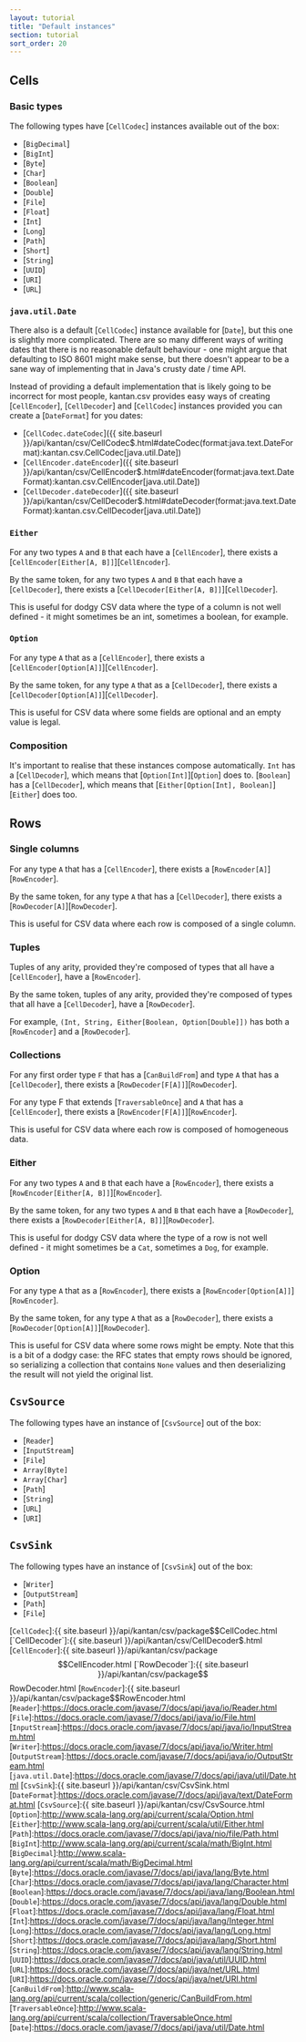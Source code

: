 ```yaml
---
layout: tutorial
title: "Default instances"
section: tutorial
sort_order: 20
---
```

## Cells

### Basic types
The following types have [`CellCodec`] instances available out of the box:

* [`BigDecimal`]
* [`BigInt`]
* [`Byte`]
* [`Char`]
* [`Boolean`]
* [`Double`]
* [`File`]
* [`Float`]
* [`Int`]
* [`Long`]
* [`Path`]
* [`Short`]
* [`String`]
* [`UUID`]
* [`URI`]
* [`URL`]

### `java.util.Date`

There also is a default [`CellCodec`] instance available for [`Date`], but this one is slightly more complicated. There
are so many different ways of writing dates that there is no reasonable default behaviour - one might argue that
defaulting to ISO 8601 might make sense, but there doesn't appear to be a sane way of implementing that in Java's
crusty date / time API.

Instead of providing a default implementation that is likely going to be incorrect for most people, kantan.csv
provides easy ways of creating [`CellEncoder`], [`CellDecoder`] and [`CellCodec`] instances provided you can create a
[`DateFormat`] for you dates:

* [`CellCodec.dateCodec`]({{ site.baseurl }}/api/kantan/csv/CellCodec$.html#dateCodec(format:java.text.DateFormat):kantan.csv.CellCodec[java.util.Date])
* [`CellEncoder.dateEncoder`]({{ site.baseurl }}/api/kantan/csv/CellEncoder$.html#dateEncoder(format:java.text.DateFormat):kantan.csv.CellEncoder[java.util.Date])
* [`CellDecoder.dateDecoder`]({{ site.baseurl }}/api/kantan/csv/CellDecoder$.html#dateDecoder(format:java.text.DateFormat):kantan.csv.CellDecoder[java.util.Date])

### `Either`

For any two types `A` and `B` that each have a [`CellEncoder`], there exists a
[`CellEncoder[Either[A, B]]`][`CellEncoder`].

By the same token, for any two types `A` and `B` that each have a [`CellDecoder`], there exists a
[`CellDecoder[Either[A, B]]`][`CellDecoder`].

This is useful for dodgy CSV data where the type of a column is not well defined - it might sometimes be an int,
sometimes a boolean, for example.

### `Option`

For any type `A` that as a [`CellEncoder`], there exists a [`CellEncoder[Option[A]]`][`CellEncoder`].

By the same token, for any type `A` that as a [`CellDecoder`], there exists a [`CellDecoder[Option[A]]`][`CellDecoder`].

This is useful for CSV data where some fields are optional and an empty value is legal.

### Composition

It's important to realise that these instances compose automatically. `Int` has a [`CellDecoder`], which means that
[`Option[Int]`][`Option`] does to. [`Boolean`] has a [`CellDecoder`], which means that
[`Either[Option[Int], Boolean]`][`Either`] does
too.


## Rows

### Single columns

For any type `A` that has a [`CellEncoder`], there exists a [`RowEncoder[A]`][`RowEncoder`].

By the same token, for any type `A` that has a [`CellDecoder`], there exists a [`RowDecoder[A]`][`RowDecoder`].

This is useful for CSV data where each row is composed of a single column.


### Tuples

Tuples of any arity, provided they're composed of types that all have a [`CellEncoder`], have a [`RowEncoder`].

By the same token, tuples of any arity, provided they're composed of types that all have a [`CellDecoder`], have a
[`RowDecoder`].

For example, `(Int, String, Either[Boolean, Option[Double]])` has both a [`RowEncoder`] and a [`RowDecoder`].


### Collections

For any first order type `F` that has a [`CanBuildFrom`] and type `A` that has a [`CellDecoder`], there exists a
[`RowDecoder[F[A]]`][`RowDecoder`].

For any type F that extends [`TraversableOnce`] and `A` that has a [`CellEncoder`], there exists a
[`RowEncoder[F[A]]`][`RowEncoder`].

This is useful for CSV data where each row is composed of homogeneous data.

### Either

For any two types `A` and `B` that each have a [`RowEncoder`], there exists a
[`RowEncoder[Either[A, B]]`][`RowEncoder`].

By the same token, for any two types `A` and `B` that each have a [`RowDecoder`], there exists a
[`RowDecoder[Either[A, B]]`][`RowDecoder`].

This is useful for dodgy CSV data where the type of a row is not well defined - it might sometimes be a `Cat`, sometimes
a `Dog`, for example.

### Option

For any type `A` that as a [`RowEncoder`], there exists a [`RowEncoder[Option[A]]`][`RowEncoder`].

By the same token, for any type `A` that as a [`RowDecoder`], there exists a [`RowDecoder[Option[A]]`][`RowDecoder`].

This is useful for CSV data where some rows might be empty. Note that this is a bit of a dodgy case: the RFC states
that empty rows should be ignored, so serializing a collection that contains `None` values and then deserializing the
result will not yield the original list.


## `CsvSource`

The following types have an instance of [`CsvSource`] out of the box:

* [`Reader`]
* [`InputStream`]
* [`File`]
* `Array[Byte]`
* `Array[Char`]
* [`Path`]
* [`String`]
* [`URL`]
* [`URI`]

## `CsvSink`

The following types have an instance of [`CsvSink`] out of the box:

* [`Writer`]
* [`OutputStream`]
* [`Path`]
* [`File`]

[`CellCodec`]:{{ site.baseurl }}/api/kantan/csv/package$$CellCodec.html
[`CellDecoder`]:{{ site.baseurl }}/api/kantan/csv/CellDecoder$.html
[`CellEncoder`]:{{ site.baseurl }}/api/kantan/csv/package$$CellEncoder.html
[`RowDecoder`]:{{ site.baseurl }}/api/kantan/csv/package$$RowDecoder.html
[`RowEncoder`]:{{ site.baseurl }}/api/kantan/csv/package$$RowEncoder.html
[`Reader`]:https://docs.oracle.com/javase/7/docs/api/java/io/Reader.html
[`File`]:https://docs.oracle.com/javase/7/docs/api/java/io/File.html
[`InputStream`]:https://docs.oracle.com/javase/7/docs/api/java/io/InputStream.html
[`Writer`]:https://docs.oracle.com/javase/7/docs/api/java/io/Writer.html
[`OutputStream`]:https://docs.oracle.com/javase/7/docs/api/java/io/OutputStream.html
[`java.util.Date`]:https://docs.oracle.com/javase/7/docs/api/java/util/Date.html
[`CsvSink`]:{{ site.baseurl }}/api/kantan/csv/CsvSink.html
[`DateFormat`]:https://docs.oracle.com/javase/7/docs/api/java/text/DateFormat.html
[`CsvSource`]:{{ site.baseurl }}/api/kantan/csv/CsvSource.html
[`Option`]:http://www.scala-lang.org/api/current/scala/Option.html
[`Either`]:http://www.scala-lang.org/api/current/scala/util/Either.html
[`Path`]:https://docs.oracle.com/javase/7/docs/api/java/nio/file/Path.html
[`BigInt`]:http://www.scala-lang.org/api/current/scala/math/BigInt.html
[`BigDecimal`]:http://www.scala-lang.org/api/current/scala/math/BigDecimal.html
[`Byte`]:https://docs.oracle.com/javase/7/docs/api/java/lang/Byte.html
[`Char`]:https://docs.oracle.com/javase/7/docs/api/java/lang/Character.html
[`Boolean`]:https://docs.oracle.com/javase/7/docs/api/java/lang/Boolean.html
[`Double`]:https://docs.oracle.com/javase/7/docs/api/java/lang/Double.html
[`Float`]:https://docs.oracle.com/javase/7/docs/api/java/lang/Float.html
[`Int`]:https://docs.oracle.com/javase/7/docs/api/java/lang/Integer.html
[`Long`]:https://docs.oracle.com/javase/7/docs/api/java/lang/Long.html
[`Short`]:https://docs.oracle.com/javase/7/docs/api/java/lang/Short.html
[`String`]:https://docs.oracle.com/javase/7/docs/api/java/lang/String.html
[`UUID`]:https://docs.oracle.com/javase/7/docs/api/java/util/UUID.html
[`URL`]:https://docs.oracle.com/javase/7/docs/api/java/net/URL.html
[`URI`]:https://docs.oracle.com/javase/7/docs/api/java/net/URI.html
[`CanBuildFrom`]:http://www.scala-lang.org/api/current/scala/collection/generic/CanBuildFrom.html
[`TraversableOnce`]:http://www.scala-lang.org/api/current/scala/collection/TraversableOnce.html
[`Date`]:https://docs.oracle.com/javase/7/docs/api/java/util/Date.html
